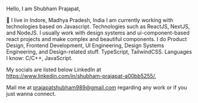 Hello, I am Shubham Prajapat,


📍 I live in Indore, Madhya Pradesh, India I am currently working with technologies based on Javascript. Technologies such as ReactJS, NextJS, and NodeJS. I usually work with design systems and ui-component-based react projects and make complex and beautiful components. I do Product Design, Frontend Development, UI Engineering, Design Systems Engineering, and Design-related stuff.  TypeScript, TailwindCSS. Languages I know: C/C++, JavaScript.

My socials are listed below LinkedIn at https://www.linkedin.com/in/shubham-prajapat-a00bb5255/,

Mail me at prajapatshubham989@gmail.com regarding any work or if you just wanna connect. 
